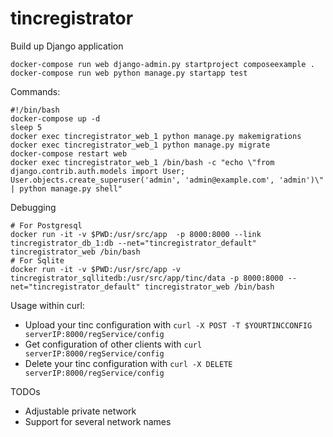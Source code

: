 # tincregistrator


Build up Django application
```
docker-compose run web django-admin.py startproject composeexample .
docker-compose run web python manage.py startapp test
```

Commands:

```[bash]
#!/bin/bash
docker-compose up -d
sleep 5
docker exec tincregistrator_web_1 python manage.py makemigrations
docker exec tincregistrator_web_1 python manage.py migrate
docker-compose restart web
docker exec tincregistrator_web_1 /bin/bash -c "echo \"from django.contrib.auth.models import User; User.objects.create_superuser('admin', 'admin@example.com', 'admin')\" | python manage.py shell"
```

Debugging
```
# For Postgresql
docker run -it -v $PWD:/usr/src/app  -p 8000:8000 --link tincregistrator_db_1:db --net="tincregistrator_default" tincregistrator_web /bin/bash
# For Sqlite
docker run -it -v $PWD:/usr/src/app -v tincregistrator_sqllitedb:/usr/src/app/tinc/data -p 8000:8000 --net="tincregistrator_default" tincregistrator_web /bin/bash
```

Usage within curl:
- Upload your tinc configuration with ```curl -X POST -T $YOURTINCCONFIG serverIP:8000/regService/config```
- Get configuration of other clients with ```curl serverIP:8000/regService/config```
- Delete your tinc configuration with ```curl -X DELETE serverIP:8000/regService/config```

TODOs

- Adjustable private network
- Support for several network names
